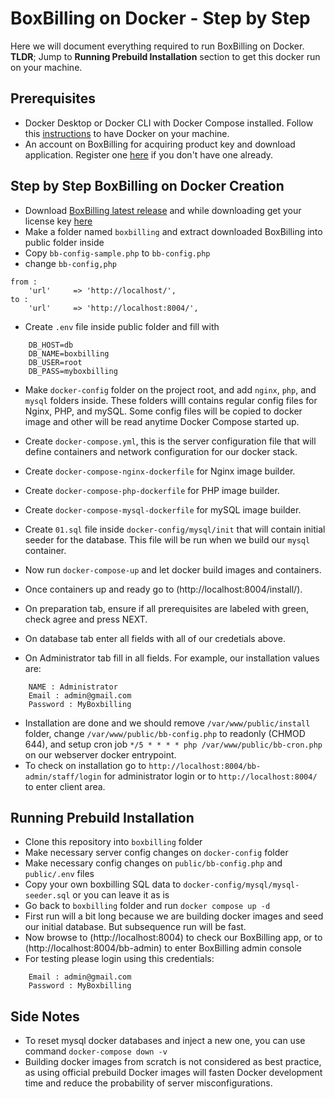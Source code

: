 # BoxBilling on Docker - Step by Step

Here we will document everything required to run BoxBilling on Docker. **TLDR**; Jump to **Running Prebuild Installation** section to get this docker run on your machine.

## Prerequisites

- Docker Desktop or Docker CLI with Docker Compose installed. Follow this [instructions](https://www.docker.com/get-started) to have Docker on your machine.
- An account on BoxBilling for acquiring product key and download application. Register one [here](https://www.boxbilling.com/login) if you don't have one already.

## Step by Step BoxBilling on Docker Creation

- Download [BoxBilling latest release](https://github.com/boxbilling/boxbilling/releases/) and while downloading get your license key [here](https://www.boxbilling.com/order)
- Make a folder named `boxbilling` and extract downloaded BoxBilling into public folder inside
- Copy `bb-config-sample.php` to `bb-config.php`
- change `bb-config,php`

```
from :
    'url'     => 'http://localhost/',
to :
    'url'     => 'http://localhost:8004/',
```

- Create `.env` file inside public folder and fill with

```
    DB_HOST=db
    DB_NAME=boxbilling
    DB_USER=root
    DB_PASS=myboxbilling
```

- Make `docker-config` folder on the project root, and add `nginx`, `php`, and `mysql` folders inside. These folders willl contains regular config files for Nginx, PHP, and mySQL. Some config files will be copied to docker image and other will be read anytime Docker Compose started up.
- Create `docker-compose.yml`, this is the server configuration file that will define containers and network configuration for our docker stack.
- Create `docker-compose-nginx-dockerfile` for Nginx image builder.
- Create `docker-compose-php-dockerfile` for PHP image builder.
- Create `docker-compose-mysql-dockerfile` for mySQL image builder.
- Create `01.sql` file inside `docker-config/mysql/init` that will contain initial seeder for the database. This file will be run when we build our `mysql` container.

- Now run `docker-compose-up` and let docker build images and containers.
- Once containers up and ready go to (http://localhost:8004/install/).
- On preparation tab, ensure if all prerequisites are labeled with green, check agree and press NEXT.
- On database tab enter all fields with all of our credetials above.
- On Administrator tab fill in all fields. For example, our installation values are:

```
    NAME : Administrator
    Email : admin@gmail.com
    Password : MyBoxbilling
```

- Installation are done and we should remove `/var/www/public/install` folder, change `/var/www/public/bb-config.php` to readonly (CHMOD 644), and setup cron job `*/5 * * * * php /var/www/public/bb-cron.php` on our webserver docker entrypoint.
- To check on installation go to `http://localhost:8004/bb-admin/staff/login` for administrator login or to `http://localhost:8004/` to enter client area.

## Running Prebuild Installation

- Clone this repository into `boxbilling` folder
- Make necessary server config changes on `docker-config` folder
- Make necessary config changes on `public/bb-config.php` and `public/.env` files
- Copy your own boxbilling SQL data to `docker-config/mysql/mysql-seeder.sql` or you can leave it as is
- Go back to `boxbilling` folder and run `docker compose up -d`
- First run will a bit long because we are building docker images and seed our initial database. But subsequence run will be fast.
- Now browse to (http://localhost:8004) to check our BoxBilling app, or to (http://localhost:8004/bb-admin) to enter BoxBilling admin console
- For testing please login using this credentials:

```
    Email : admin@gmail.com
    Password : MyBoxbilling
```

## Side Notes

- To reset mysql docker databases and inject a new one, you can use command `docker-compose down -v`
- Building docker images from scratch is not considered as best practice, as using official prebuild Docker images will fasten Docker development time and reduce the probability of server misconfigurations.
